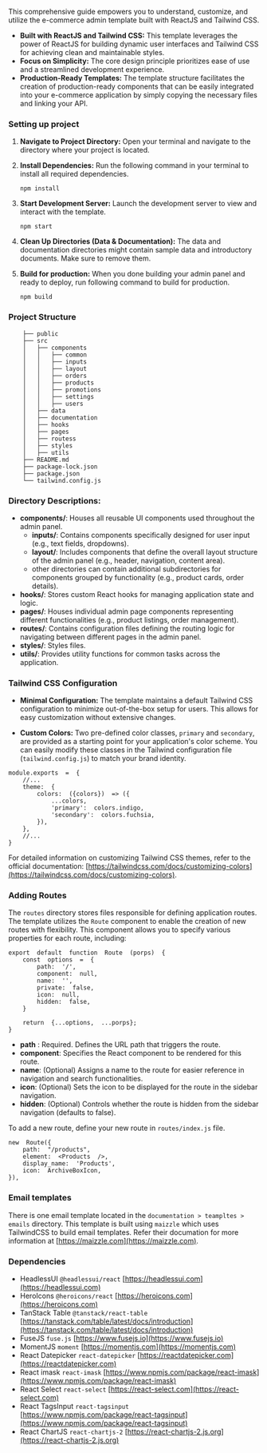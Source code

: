 This comprehensive guide empowers you to understand, customize, and utilize the e-commerce admin template built with ReactJS and Tailwind CSS.

 - **Built with ReactJS and Tailwind CSS:**
	This template leverages the power of ReactJS for building dynamic user interfaces and Tailwind CSS for achieving clean and maintainable styles.
 - **Focus on Simplicity:**
	 The core design principle prioritizes ease of use and a streamlined development experience.
- **Production-Ready Templates:**
	The template structure facilitates the creation of production-ready components that can be easily integrated into your e-commerce application by simply copying the necessary files and linking your API.

### Setting up project

 1. **Navigate to Project Directory:**
	  Open your terminal and navigate to the directory where your project is located.
2. **Install Dependencies:**
	Run the following command in your terminal to install all required dependencies.
    ```
    npm install
    ```

3. **Start Development Server:**
	Launch the development server to view and interact with the template.
    ```
    npm start
    ```

4. **Clean Up Directories (Data & Documentation):**
	The data and documentation directories might contain sample data and introductory documents. Make sure to remove them.

5. **Build for production:**
	When you done building your admin panel and ready to deploy, run following command to build for production.
    ```
    npm build
    ```


### Project Structure

```
    ├── public
    ├── src
    │   ├── components
    │   │   ├── common
    │   │   ├── inputs
    │   │   ├── layout
    │   │   ├── orders
    │   │   ├── products
    │   │   ├── promotions
    │   │   ├── settings
    │   │   ├── users
    │   ├── data
    │   ├── documentation
    │   ├── hooks
    │   ├── pages
    │   ├── routess
    │   ├── styles
    │   ├── utils
    ├── README.md
    ├── package-lock.json
    ├── package.json
    └── tailwind.config.js
```

### Directory Descriptions:

 - **components/**: Houses all reusable UI components used throughout the admin panel. 
	 - **inputs/**: Contains components specifically designed for user input
   (e.g., text fields, dropdowns).
   - **layout/**: Includes components that define the overall layout structure of the admin panel (e.g., header, navigation, content area).
   - other directories can contain additional subdirectories for components grouped by functionality (e.g., product cards, order details).
 -  **hooks/**: Stores custom React hooks for managing application state and logic.
 - **pages/**: Houses individual admin page components representing different functionalities (e.g., product listings, order management).
 - **routes/**: Contains configuration files defining the routing logic for navigating between different pages in the admin panel.
 - **styles/**: Styles files.
 - **utils/**: Provides utility functions for common tasks across the application.

### Tailwind CSS Configuration
-   **Minimal Configuration:** The template maintains a default Tailwind CSS configuration to minimize out-of-the-box setup for users. This allows for easy customization without extensive changes.
    

-   **Custom Colors:** Two pre-defined color classes, `primary` and `secondary`, are provided as a starting point for your application's color scheme. You can easily modify these classes in the Tailwind configuration file (`tailwind.config.js`) to match your brand identity.

```
module.exports  =  {
	//...
	theme:  {
		colors:  ({colors})  => ({
			...colors,
			'primary':  colors.indigo,
			'secondary':  colors.fuchsia,
		}),
	},
	//...
}
```

For detailed information on customizing Tailwind CSS themes, refer to the official documentation: [https://tailwindcss.com/docs/customizing-colors](https://tailwindcss.com/docs/customizing-colors).

### Adding Routes

The `routes` directory stores files responsible for defining application routes.
The template utilizes the `Route` component to enable the creation of new routes with flexibility. This component allows you to specify various properties for each route, including:

```
export  default  function  Route  (porps)  {
	const  options  =  {
		path:  '/',
		component:  null,
		name:  '',
		private:  false,
		icon:  null,
		hidden:  false,
	}

	return  {...options,  ...porps};
}
```

- **path** : Required. Defines the URL path that triggers the route.
- **component**: Specifies the React component to be rendered for this route.
- **name**: (Optional) Assigns a name to the route for easier reference in navigation and search functionalities.
- **icon**: (Optional) Sets the icon to be displayed for the route in the sidebar navigation.
- **hidden**: (Optional) Controls whether the route is hidden from the sidebar navigation (defaults to false).

To add a new route, define your new route in 	`routes/index.js` file.

``` 
new  Route({
	path:  "/products",
	element:  <Products  />,
	display_name:  'Products',
	icon:  ArchiveBoxIcon,
}),
```
### Email templates

There is one email template located in the `documentation > teampltes > emails` directory. This template is built using `maizzle` which uses TailwindCSS to build email templates. Refer their documation for more information  at [https://maizzle.com](https://maizzle.com).

### Dependencies

- HeadlessUI `@headlessui/react` [https://headlessui.com](https://headlessui.com)
- HeroIcons `@heroicons/react` [https://heroicons.com](https://heroicons.com)
- TanStack Table `@tanstack/react-table` [https://tanstack.com/table/latest/docs/introduction](https://tanstack.com/table/latest/docs/introduction)
- FuseJS `fuse.js` [https://www.fusejs.io](https://www.fusejs.io)
- MomentJS `moment` [https://momentjs.com](https://momentjs.com)
- React Datepicker `react-datepicker` [https://reactdatepicker.com](https://reactdatepicker.com)
- React imask `react-imask` [https://www.npmjs.com/package/react-imask](https://www.npmjs.com/package/react-imask)
- React Select `react-select` [https://react-select.com](https://react-select.com)
- React TagsInput `react-tagsinput` [https://www.npmjs.com/package/react-tagsinput](https://www.npmjs.com/package/react-tagsinput)
- React ChartJS `react-chartjs-2` [https://react-chartjs-2.js.org](https://react-chartjs-2.js.org) 
